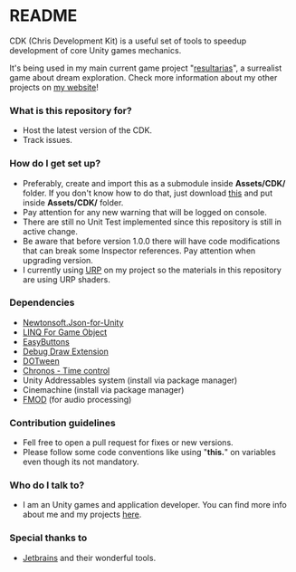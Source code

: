 # README #

CDK (Chris Development Kit) is a useful set of tools to speedup development of core Unity games mechanics. 

It's being used in my main current game project "[resultarias](https://gamejolt.com/games/resultarias/472865)", a surrealist game about dream exploration.
Check more information about my other projects on [my website](https://chrisjogos.com)!

### What is this repository for? ###

* Host the latest version of the CDK.
* Track issues.

### How do I get set up? ###

* Preferably, create and import this as a submodule inside **Assets/CDK/** folder. If you don't know how to do that, just download [this](https://github.com/Chrisdbhr/CDK/archive/master.zip) and put inside **Assets/CDK/** folder.
* Pay attention for any new warning that will be logged on console.
* There are still no Unit Test implemented since this repository is still in active change.
* Be aware that before version 1.0.0 there will have code modifications that can break some Inspector references. Pay attention when upgrading version.
* I currently using [URP](https://docs.unity3d.com/Packages/com.unity.render-pipelines.universal@latest) on my project so the materials in this repository are using URP shaders.

### Dependencies

* [Newtonsoft.Json-for-Unity](https://github.com/jilleJr/Newtonsoft.Json-for-Unity)
* [LINQ For Game Object](https://github.com/neuecc/LINQ-to-GameObject-for-Unity)
* [EasyButtons](https://openupm.com/packages/com.madsbangh.easybuttons/)
* [Debug Draw Extension](https://assetstore.unity.com/packages/tools/debug-drawing-extension-11396)
* [DOTween](https://assetstore.unity.com/packages/tools/animation/dotween-hotween-v2-27676)
* [Chronos - Time control](https://ludiq.io/chronos)
* Unity Addressables system (install via package manager)
* Cinemachine (install via package manager)
* [FMOD](https://www.fmod.com) (for audio processing)

### Contribution guidelines ###

* Fell free to open a pull request for fixes or new versions.
* Please follow some code conventions like using "**this.**" on variables even though its not mandatory.

### Who do I talk to? ###

* I am an Unity games and application developer. You can find more info about me and my projects [here](https://chrisjogos.com).

### Special thanks to ###

* [Jetbrains](https://www.jetbrains.com/?from=ChrisDevelopmentKit) and their wonderful tools.